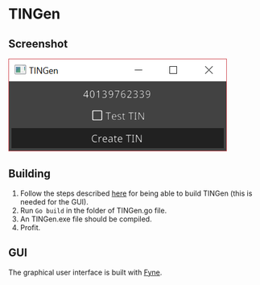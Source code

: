 # TINGen
## Screenshot
![TINGen screenshot](img/TINGen.png "Screenshot of TINGen UI")
## Building
1. Follow the steps described [here](https://github.com/fyne-io/fyne/wiki/Compiling) for being able to build TINGen (this is needed for the GUI).
2. Run `Go build` in the folder of TINGen.go file.
3. An TINGen.exe file should be compiled.
4. Profit.
## GUI
The graphical user interface is built with [Fyne](https://github.com/fyne-io/fyne).